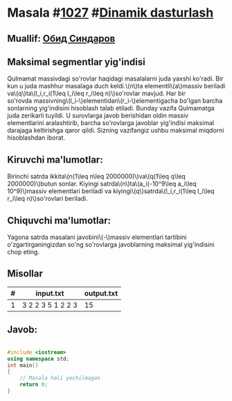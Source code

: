 
<h1>Masala #<a href="https://robocontest.uz/tasks/1027">1027</a> #<a href="https://robocontest.uz/tasks?category=3">Dinamik dasturlash</a></h1>
<h2> Muallif: <a href="https://robocontest.uz/profile/thecr4sh">Обид Синдаров</a></h2>
<h2>Maksimal segmentlar yig'indisi</h2>
<p>Qulmamat massivdagi so'rovlar haqidagi masalalarni juda yaxshi ko'radi.
Bir kun u juda mashhur masalaga duch keldi.\(n\)ta elementli\(a\)massiv beriladi va\(q\)ta\(l_i,r_i(1\leq l_i\leq r_i\leq n)\)so'rovlar mavjud. Har bir so'rovda massivning\(l_i-\)elementidan\(r_i-\)elementigacha bo'lgan barcha sonlarning yig'indisini hisoblash talab etiladi.
Bunday vazifa Qulmamatga juda zerikarli tuyildi. U surovlarga javob berishidan oldin massiv elementlarini aralashtirib, barcha so'rovlarga javoblar yig'indisi maksimal darajaga keltirishga qaror qildi. Sizning vazifangiz ushbu maksimal miqdorni hisoblashdan iborat.</p>
<h2>Kiruvchi ma'lumotlar:</h2>
<p>Birinchi satrda ikkita\(n(1\leq n\leq 2000000)\)va\(q(1\leq q\leq 2000000)\)butun sonlar. Kiyingi satrda\(n\)ta\(a_i(-10^9\leq a_i\leq 10^9)\)massiv elementlari beriladi va kiyingi\(q\)satrda\(l_i,r_i(1\leq l_i\leq r_i\leq n)\)so'rovlari beriladi.</p>
<h2>Chiquvchi ma'lumotlar:</h2>
<p>Yagona satrda masalani javobini\(-\)massiv elementlari tartibini o'zgartirganingizdan so'ng so'rovlarga javoblarning maksimal yig'indisini chop eting.</p>
<h2>Misollar</h2>
<table>
    <thead>
        <tr>
            <th>#</th>
            <th>input.txt</th>
            <th>output.txt</th>
        </tr>
    </thead>
    <tbody>
            <tr>
                <td>1</td>
                <td>3 2
2 3 5
1 2
2 3</td>
                <td>15</td>
            </tr>
    </tbody>
    </table>
    
<h2>Javob:</h2>

######
```cpp
#include <iostream>
using namespace std;
int main()
{
    // Masala hali yechilmagan
    return 0;
}
```
